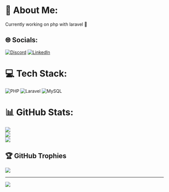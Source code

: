 # 💫 About Me:
Currently working on php with laravel 🚀


## 🌐 Socials:
[![Discord](https://img.shields.io/badge/Discord-%237289DA.svg?logo=discord&logoColor=white)](https://discord.gg/stephanesoares) [![LinkedIn](https://img.shields.io/badge/LinkedIn-%230077B5.svg?logo=linkedin&logoColor=white)](https://linkedin.com/in/stephanesoares) 

# 💻 Tech Stack:
![PHP](https://img.shields.io/badge/php-%23777BB4.svg?style=for-the-badge&logo=php&logoColor=white) ![Laravel](https://img.shields.io/badge/laravel-%23FF2D20.svg?style=for-the-badge&logo=laravel&logoColor=white) ![MySQL](https://img.shields.io/badge/mysql-4479A1.svg?style=for-the-badge&logo=mysql&logoColor=white)
# 📊 GitHub Stats:
![](https://github-readme-stats.vercel.app/api?username=stephanesoares&theme=dark&hide_border=true&include_all_commits=true&count_private=true)<br/>
![](https://github-readme-streak-stats.herokuapp.com/?user=stephanesoares&theme=dark&hide_border=true)<br/>
![](https://github-readme-stats.vercel.app/api/top-langs/?username=stephanesoares&theme=dark&hide_border=true&include_all_commits=true&count_private=true&layout=compact)

## 🏆 GitHub Trophies
![](https://github-profile-trophy.vercel.app/?username=stephanesoares&theme=nord&no-frame=false&no-bg=true&margin-w=4)

---
[![](https://visitcount.itsvg.in/api?id=stephanesoares&icon=4&color=7)](https://visitcount.itsvg.in)

<!-- Proudly created with GPRM ( https://gprm.itsvg.in ) -->

